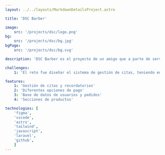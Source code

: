```yaml
---
layout: ../../layouts/MarkdownDetailsProject.astro

title: 'DSC Barber'

image:
    src: '/projects/dsc/logo.png'
bg: 
    src: '/projects/dsc/bg.jpg'
bgPage:
    src: '/projects/dsc/bg.svg'

description: 'DSC Barber es el proyecto de un amigo que a parte de servicio de barbería, también vende camisetas y sudaderas con sus logos.'

challenges:
    1: 'El reto fue diseñar el sistema de gestión de citas, teniendo en cuenta los tiempos según el servicio y pudiendo personalizarlos con usuarios puntuales cuando son excepciones para optimizar el día.'

features:
    1: 'Gestión de citas y recordatorios'
    2: 'Diferentes opciones de pago'
    3: 'Base de datos de usuarios y pedidos'
    4: 'Secciones de productos'

technologies: [
    'figma', 
    'vscode', 
    'astro', 
    'tailwind', 
    'javascript',
    'laravel',
    'github',
    ]
---
```

